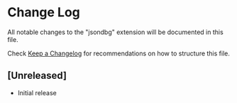 # Change Log

All notable changes to the "jsondbg" extension will be documented in this file.

Check [Keep a Changelog](http://keepachangelog.com/) for recommendations on how to structure this file.

## [Unreleased]

- Initial release